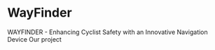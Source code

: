 # WayFinder
 WAYFINDER - Enhancing Cyclist Safety with an Innovative Navigation Device  Our project
